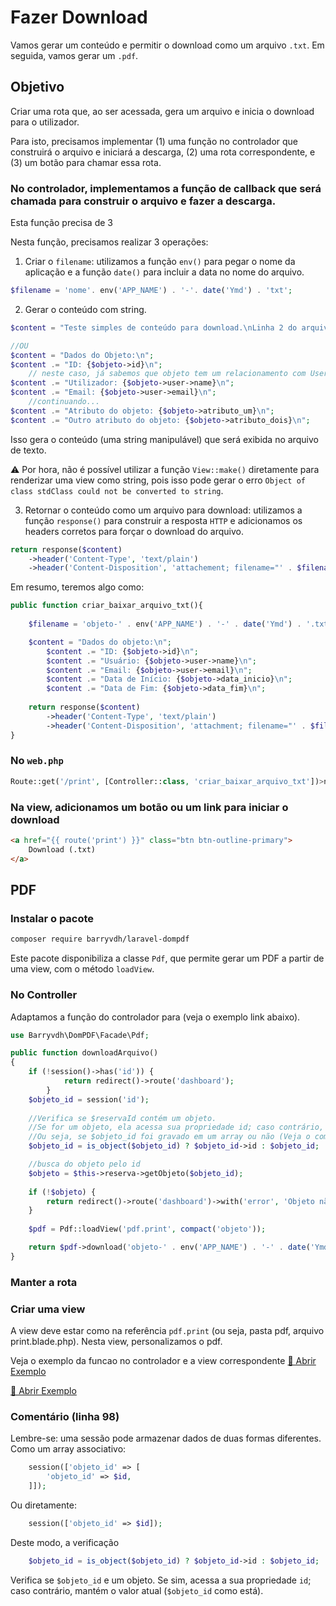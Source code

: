 # Fazer Download 
Vamos gerar um conteúdo e permitir o download como um arquivo `.txt`. Em seguida, vamos gerar um `.pdf`.

## Objetivo
Criar uma rota que, ao ser acessada, gera um arquivo e inicia o download para o utilizador.

Para isto, precisamos implementar 
(1) uma função no controlador que construirá o arquivo e iniciará a descarga, 
(2) uma rota correspondente, e 
(3) um botão para chamar essa rota. 

### No controlador, implementamos a função de callback que será chamada para construir o arquivo e fazer a descarga.
Esta função precisa de 3 

Nesta função, precisamos realizar 3 operações:
1. Criar o `filename`: utilizamos a função `env()` para pegar o nome da aplicação e a função `date()` para incluir a data no nome do arquivo.
```php
$filename = 'nome'. env('APP_NAME') . '-'. date('Ymd') . 'txt'; 
```

2. Gerar o conteúdo com string. 
```php
$content = "Teste simples de conteúdo para download.\nLinha 2 do arquivo.";

//OU
$content = "Dados do Objeto:\n";
$content .= "ID: {$objeto->id}\n";
    // neste caso, já sabemos que objeto tem um relacionamento com User expressa nos modelos, então:
$content .= "Utilizador: {$objeto->user->name}\n"; 
$content .= "Email: {$objeto->user->email}\n";
    //continuando...
$content .= "Atributo do objeto: {$objeto->atributo_um}\n";
$content .= "Outro atributo do objeto: {$objeto->atributo_dois}\n";
```
Isso gera o conteúdo (uma string manipulável) que será exibida no arquivo de texto.

⚠️ Por hora, não é possível utilizar a função `View::make()` diretamente para renderizar uma view como string, pois isso pode gerar o erro `Object of class stdClass could not be converted to string`.

3. Retornar o conteúdo como um arquivo para download: utilizamos a função `response()` para construir a resposta `HTTP` e adicionamos os headers corretos para forçar o download do arquivo.
```php
return response($content)
    ->header('Content-Type', 'text/plain')
    ->header('Content-Disposition', 'attachement; filename="' . $filename'"');
```

Em resumo, teremos algo como: 
```php
public function criar_baixar_arquivo_txt(){
    
    $filename = 'objeto-' . env('APP_NAME') . '-' . date('Ymd') . '.txt';

    $content = "Dados do objeto:\n";
        $content .= "ID: {$objeto->id}\n";
        $content .= "Usuário: {$objeto->user->name}\n";
        $content .= "Email: {$objeto->user->email}\n";
        $content .= "Data de Início: {$objeto->data_inicio}\n";
        $content .= "Data de Fim: {$objeto->data_fim}\n";
    
    return response($content)
        ->header('Content-Type', 'text/plain')
        ->header('Content-Disposition', 'attachment; filename="' . $filename . '"');
}
```

### No `web.php`
```php
Route::get('/print', [Controller::class, 'criar_baixar_arquivo_txt'])>name('print');
```

### Na view, adicionamos um botão ou um link para iniciar o download
```html
<a href="{{ route('print') }}" class="btn btn-outline-primary">
    Download (.txt)
</a>
```

## PDF
### Instalar o pacote
```bash
composer require barryvdh/laravel-dompdf
```
Este pacote disponibiliza a classe `Pdf`, que permite gerar um PDF a partir de uma view, com o método `loadView`.

### No Controller
Adaptamos a função do controlador para (veja o exemplo link abaixo).
```php
use Barryvdh\DomPDF\Facade\Pdf;

public function downloadArquivo()
{
    if (!session()->has('id')) {
            return redirect()->route('dashboard');
        }
    $objeto_id = session('id');
    
    //Verifica se $reservaId contém um objeto. 
    //Se for um objeto, ela acessa sua propriedade id; caso contrário, mantém $reservaId como está.
    //Ou seja, se $objeto_id foi gravado em um array ou não (Veja o comentário no final deste .md)
    $objeto_id = is_object($objeto_id) ? $objeto_id->id : $objeto_id;

    //busca do objeto pelo id
    $objeto = $this->reserva->getObjeto($objeto_id);
    
    if (!$objeto) {
        return redirect()->route('dashboard')->with('error', 'Objeto não encontrado.');
    }
        
    $pdf = Pdf::loadView('pdf.print', compact('objeto'));

    return $pdf->download('objeto-' . env('APP_NAME') . '-' . date('Ymd') . '.pdf');
}
```

### Manter a rota

### Criar uma view
A view deve estar como na referência `pdf.print` (ou seja, pasta pdf, arquivo print.blade.php).
Nesta view, personalizamos o pdf. 

Veja o exemplo da funcao no controlador e a view correspondente
[🔗 Abrir Exemplo](file:///C:/Users/CESAE/Desktop/Download/print.blade.php)

[🔗 Abrir Exemplo](file:///C:/Users/CESAE/Desktop/Download/Controller)


### Comentário (linha 98)
Lembre-se: uma sessão pode armazenar dados de duas formas diferentes. 
Como um array associativo:
```php
    session(['objeto_id' => [
        'objeto_id' => $id,
    ]]);
```
Ou diretamente:
```php
    session(['objeto_id' => $id]);
```

Deste modo, a verificação
```php
    $objeto_id = is_object($objeto_id) ? $objeto_id->id : $objeto_id;
```
Verifica se `$objeto_id` e um objeto. Se sim, acessa a sua propriedade `id`; caso contrário, mantém o valor atual (`$objeto_id` como está).